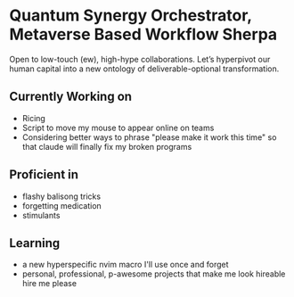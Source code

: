 # Quantum Synergy Orchestrator, Metaverse Based Workflow Sherpa



Open to low-touch (ew), high-hype collaborations. Let’s hyperpivot our human capital into a new ontology of deliverable-optional transformation.

## Currently Working on
- Ricing
- Script to move my mouse to appear online on teams
- Considering better ways to phrase "please make it work this time" so that claude will finally fix my broken programs


## Proficient in
- flashy balisong tricks
- forgetting medication
- stimulants

## Learning
- a new hyperspecific nvim macro I'll use once and forget
- personal, professional, p-awesome projects that make me look hireable
hire me please
